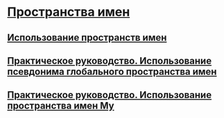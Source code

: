 # [Пространства имен](index.md)
## [Использование пространств имен](using-namespaces.md)
## [Практическое руководство. Использование псевдонима глобального пространства имен](how-to-use-the-global-namespace-alias.md)
## [Практическое руководство. Использование пространства имен My](how-to-use-the-my-namespace.md)
